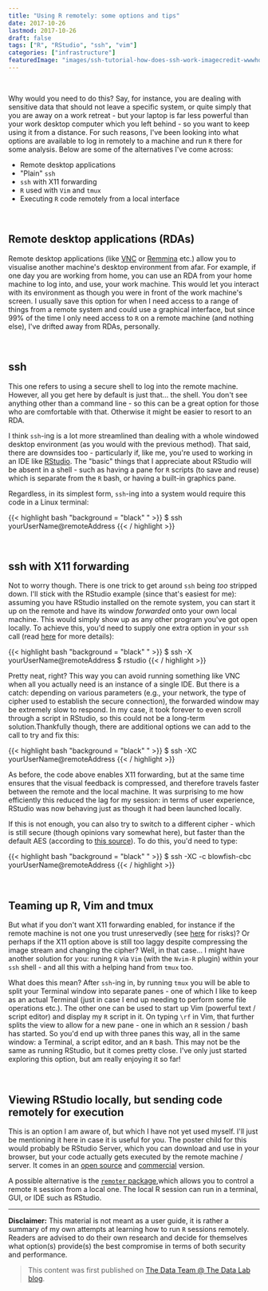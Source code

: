 ```yaml
---
title: "Using R remotely: some options and tips"
date: 2017-10-26
lastmod: 2017-10-26
draft: false
tags: ["R", "RStudio", "ssh", "vim"]
categories: ["infrastructure"]
featuredImage: "images/ssh-tutorial-how-does-ssh-work-imagecredit-wwwhostingercom.png"
---
```



<br/>


Why would you need to do this? Say, for instance, you are dealing with sensitive data that should not leave a specific system, or quite simply that you are away on a work retreat - but your laptop is far less powerful than your work desktop computer which you left behind - so you want to keep using it from a distance. For such reasons, I've been looking into what options are available to log in remotely to a machine and run `R` there for some analysis. Below are some of the alternatives I've come across: 

* Remote desktop applications
* "Plain" `ssh`
* `ssh` with X11 forwarding
* `R` used with `Vim` and `tmux`
* Executing `R` code remotely from a local interface

<br/>

## Remote desktop applications (RDAs)

Remote desktop applications (like [VNC](https://www.realvnc.com/en/) or [Remmina](https://www.remmina.org/wp/) etc.) allow you to visualise another machine's desktop environment from afar. For example, if one day you are working from home, you can use an RDA from your home machine to log into, and use, your work machine. This would let you interact with its environment as though you were in front of the work machine's screen. I usually save this option for when I need access to a range of things from a remote system and could use a graphical interface, but since 99% of the time I only need access to `R` on a remote machine (and nothing else), I've drifted away from RDAs, personally.

<br/>

## ssh 

This one refers to using a secure shell to log into the remote machine. However, all you get here by default is just that... the shell. You don't see anything other than a command line - so this can be a great option for those who are comfortable with that. Otherwise it might be easier to resort to an RDA. 

I think `ssh`-ing is a lot more streamlined than dealing with a whole windowed desktop environment (as you would with the previous method). That said, there are downsides too - particularly if, like me, you're used to working in an IDE like [RStudio](https://www.rstudio.com/). The "basic" things that I appreciate about RStudio will be absent in a shell - such as having a pane for `R` scripts (to save and reuse) which is separate from the `R` bash, or having a built-in graphics pane.

Regardless, in its simplest form, `ssh`-ing into a system would require this code in a Linux terminal:

{{< highlight bash "background = "black" " >}}
$ ssh yourUserName@remoteAddress
{{< / highlight >}}

<br/>

## ssh with X11 forwarding

Not to worry though. There is one trick to get around `ssh` being _too_ stripped down. I'll stick with the RStudio example (since that's easiest for me): assuming you have RStudio installed on the remote system, you can start it up on the remote and have its window _forwarded_ onto your own local machine. This would simply show up as any other program you've got open locally. To achieve this, you'd need to supply one extra option in your `ssh` call (read [here](https://unix.stackexchange.com/questions/12755/how-to-forward-x-over-ssh-to-run-graphics-applications-remotely) for more details):

{{< highlight bash "background = "black" " >}}
$ ssh -X yourUserName@remoteAddress
$ rstudio
{{< / highlight >}}

Pretty neat, right? This way you can avoid running something like VNC when all you actually need is an instance of a single IDE. But there is a catch: depending on various parameters (e.g., your network, the type of cipher used to establish the secure connection), the forwarded window may be extremely slow to respond. In my case, it took forever to even scroll through a script in RStudio, so this could not be a long-term solution.Thankfully though, there are additional options we can add to the call to try and fix this:

{{< highlight bash "background = "black" " >}}
$ ssh -XC yourUserName@remoteAddress
{{< / highlight >}}

As before, the code above enables X11 forwarding, but at the same time ensures that the visual feedback is compressed, and therefore travels faster between the remote and the local machine. It was surprising to me how efficiently this reduced the lag for my session: in terms of user experience, RStudio was now behaving just as though it had been launched locally. 

If this is not enough, you can also try to switch to a different cipher - which is still secure (though opinions vary somewhat here), but faster than the default AES (according to [this source](http://xmodulo.com/how-to-speed-up-x11-forwarding-in-ssh.html)). To do this, you'd need to type:

{{< highlight bash "background = "black" " >}}
$ ssh -XC -c blowfish-cbc yourUserName@remoteAddress
{{< / highlight >}}

<br/>

## Teaming up R, Vim and tmux

But what if you don't want X11 forwarding  enabled, for instance if the remote machine is not one you trust unreservedly (see [here](https://security.stackexchange.com/questions/14815/security-concerns-with-x11-forwarding) for risks)? Or perhaps if  the X11 option above is still too laggy despite compressing the image stream and changing the cipher? Well, in that case... I might have another solution for you: runing `R` via `Vim` (with the `Nvim-R` plugin) within your `ssh` shell - and all this with a helping hand from `tmux` too. 

What does this mean? After `ssh`-ing in, by running `tmux` you will be able to split your Terminal window into separate panes - one of which I like to keep as an actual Terminal (just in case I end up needing to perform some file operations etc.). The other one can be used to start up Vim (powerful text / script editor) and display my `R` script in it. On typing `\rf` in Vim, that further splits the view to allow for a new pane - one in which an `R` session / bash has started. So you'd end up with three panes this way, all in the same window: a Terminal, a script editor, and an `R` bash. This may not be the same as running RStudio, but it comes pretty close. I've only just started exploring this option, but am really enjoying it so far! 

<br/>

## Viewing RStudio locally, but sending code remotely for execution

This is an option I am aware of, but which I have not yet used myself. I'll just be mentioning it here in case it is useful for you. The poster child for this would probably be RStudio Server, which you can download and use in your browser, but your code actually gets executed by the remote machine / server. It comes in an [open source](https://support.rstudio.com/hc/en-us/articles/200552306-Getting-Started) and [commercial](http://docs.rstudio.com/ide/server-pro/) version.

A possible alternative is the [`remoter` package](https://cran.r-project.org/web/packages/remoter/vignettes/remoter.html),which allows you to control a remote `R` session from a local one. The local R session can run in a terminal, GUI, or IDE such as RStudio. 

<!-- Related: pbdR is a series of R packages that enable the usage of the R language on large distributed machines, like clusters and supercomputers. See r-pbd.org/) for details.-->

<!-- SLIGHTLY DIFFERENT TOOL - prly not super relevant here:
Use sshfs to mount the remote folder on your local machine. This allows you to edit the remote files using your local text editor instead of ssh command line. 

Usage of the Remote Mount Point
The remote mount behaves similarly to locally mounted storage: you are able to create, copy, move, edit, compress or perform any file system operations you would be able to do on the droplet, but you are not able to launch programs or scripts on the remote server.
One typical usage of this would be if you host a website on your VPS and need to make changes to the website on a regular basis. Mounting the file system locally allows you to launch whatever code editor, IDE, or text editor you wish to edit the site, and any changes you make will reflect on the virtual server as soon as they are made on your local machine.
Similarly, on droplets used for testing purposes of coding projects, it allows for much simpler code modifications which can be tested immediately without the need to modify the code locally as well as remotely (and eliminates the hassle of uploading new copies of files for small code changes). -->


---

**Disclaimer:** This material is not meant as a user guide, it is rather a summary of my own attempts at learning how to run `R` sessions remotely. Readers are advised to do their own research and decide for themselves what option(s) provide(s) the best compromise in terms of both security and performance.




> This content was first published on [The Data Team @ The Data Lab blog](https://thedatateam.silvrback.com/using-vim-with-r).
